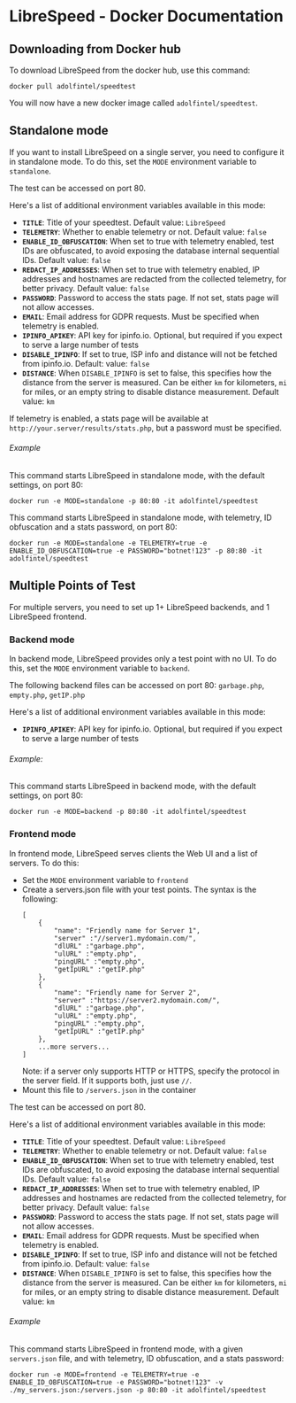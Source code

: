 # LibreSpeed - Docker Documentation

## Downloading from Docker hub
To download LibreSpeed from the docker hub, use this command:

```
docker pull adolfintel/speedtest
```

You will now have a new docker image called `adolfintel/speedtest`.

## Standalone mode
If you want to install LibreSpeed on a single server, you need to configure it in standalone mode. To do this, set the `MODE` environment variable to `standalone`.

The test can be accessed on port 80.

Here's a list of additional environment variables available in this mode:
* __`TITLE`__: Title of your speedtest. Default value: `LibreSpeed`
* __`TELEMETRY`__: Whether to enable telemetry or not. Default value: `false`
* __`ENABLE_ID_OBFUSCATION`__: When set to true with telemetry enabled, test IDs are obfuscated, to avoid exposing the database internal sequential IDs. Default value: `false`
* __`REDACT_IP_ADDRESSES`__: When set to true with telemetry enabled, IP addresses and hostnames are redacted from the collected telemetry, for better privacy. Default value: `false`
* __`PASSWORD`__: Password to access the stats page. If not set, stats page will not allow accesses.
* __`EMAIL`__: Email address for GDPR requests. Must be specified when telemetry is enabled.
* __`IPINFO_APIKEY`__: API key for ipinfo.io. Optional, but required if you expect to serve a large number of tests
* __`DISABLE_IPINFO`__: If set to true, ISP info and distance will not be fetched from ipinfo.io. Default: value: `false`
* __`DISTANCE`__: When `DISABLE_IPINFO` is set to false, this specifies how the distance from the server is measured. Can be either `km` for kilometers, `mi` for miles, or an empty string to disable distance measurement. Default value: `km`

If telemetry is enabled, a stats page will be available at `http://your.server/results/stats.php`, but a password must be specified.

###### Example
This command starts LibreSpeed in standalone mode, with the default settings, on port 80:

```
docker run -e MODE=standalone -p 80:80 -it adolfintel/speedtest
```

This command starts LibreSpeed in standalone mode, with telemetry, ID obfuscation and a stats password, on port 80:

```
docker run -e MODE=standalone -e TELEMETRY=true -e ENABLE_ID_OBFUSCATION=true -e PASSWORD="botnet!123" -p 80:80 -it adolfintel/speedtest
```

## Multiple Points of Test
For multiple servers, you need to set up 1+ LibreSpeed backends, and 1 LibreSpeed frontend.

### Backend mode
In backend mode, LibreSpeed provides only a test point with no UI. To do this, set the `MODE` environment variable to `backend`.

The following backend files can be accessed on port 80: `garbage.php`, `empty.php`, `getIP.php`

Here's a list of additional environment variables available in this mode:
* __`IPINFO_APIKEY`__: API key for ipinfo.io. Optional, but required if you expect to serve a large number of tests

###### Example:
This command starts LibreSpeed in backend mode, with the default settings, on port 80:
```
docker run -e MODE=backend -p 80:80 -it adolfintel/speedtest
```

### Frontend mode
In frontend mode, LibreSpeed serves clients the Web UI and a list of servers. To do this:
* Set the `MODE` environment variable to `frontend`
* Create a servers.json file with your test points. The syntax is the following:
    ```
    [
        {
            "name": "Friendly name for Server 1",
            "server" :"//server1.mydomain.com/",
            "dlURL" :"garbage.php",
            "ulURL" :"empty.php",
            "pingURL" :"empty.php",
            "getIpURL" :"getIP.php"
        },
        {
            "name": "Friendly name for Server 2",
            "server" :"https://server2.mydomain.com/",
            "dlURL" :"garbage.php",
            "ulURL" :"empty.php",
            "pingURL" :"empty.php",
            "getIpURL" :"getIP.php"
        },
        ...more servers...
    ]
    ```
    Note: if a server only supports HTTP or HTTPS, specify the protocol in the server field. If it supports both, just use `//`.
* Mount this file to `/servers.json` in the container
    
The test can be accessed on port 80.

Here's a list of additional environment variables available in this mode:
* __`TITLE`__: Title of your speedtest. Default value: `LibreSpeed`
* __`TELEMETRY`__: Whether to enable telemetry or not. Default value: `false`
* __`ENABLE_ID_OBFUSCATION`__: When set to true with telemetry enabled, test IDs are obfuscated, to avoid exposing the database internal sequential IDs. Default value: `false`
* __`REDACT_IP_ADDRESSES`__: When set to true with telemetry enabled, IP addresses and hostnames are redacted from the collected telemetry, for better privacy. Default value: `false`
* __`PASSWORD`__: Password to access the stats page. If not set, stats page will not allow accesses.
* __`EMAIL`__: Email address for GDPR requests. Must be specified when telemetry is enabled.
* __`DISABLE_IPINFO`__: If set to true, ISP info and distance will not be fetched from ipinfo.io. Default: value: `false`
* __`DISTANCE`__: When `DISABLE_IPINFO` is set to false, this specifies how the distance from the server is measured. Can be either `km` for kilometers, `mi` for miles, or an empty string to disable distance measurement. Default value: `km`

###### Example
This command starts LibreSpeed in frontend mode, with a given `servers.json` file, and with telemetry, ID obfuscation, and a stats password:
```
docker run -e MODE=frontend -e TELEMETRY=true -e ENABLE_ID_OBFUSCATION=true -e PASSWORD="botnet!123" -v ./my_servers.json:/servers.json -p 80:80 -it adolfintel/speedtest
```

